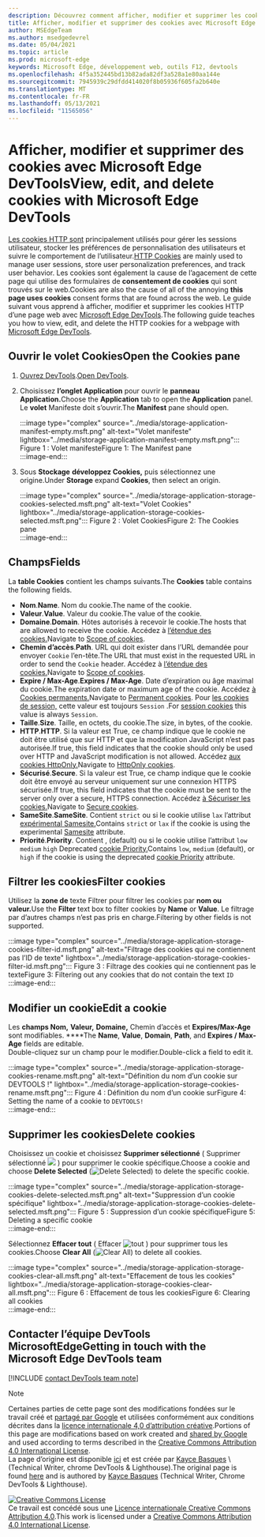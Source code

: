```yaml
---
description: Découvrez comment afficher, modifier et supprimer les cookies HTTP d’une page à l’aide Microsoft Edge DevTools.
title: Afficher, modifier et supprimer des cookies avec Microsoft Edge DevTools
author: MSEdgeTeam
ms.author: msedgedevrel
ms.date: 05/04/2021
ms.topic: article
ms.prod: microsoft-edge
keywords: Microsoft Edge, développement web, outils F12, devtools
ms.openlocfilehash: 4f5a352445bd13b82ada82df3a528a1e80aa144e
ms.sourcegitcommit: 7945939c29dfdd414020f8b05936f605fa2b640e
ms.translationtype: MT
ms.contentlocale: fr-FR
ms.lasthandoff: 05/13/2021
ms.locfileid: "11565056"
---
```

<!-- Copyright Kayce Basques 

   Licensed under the Apache License, Version 2.0 (the "License");
   you may not use this file except in compliance with the License.
   You may obtain a copy of the License at

       https://www.apache.org/licenses/LICENSE-2.0

   Unless required by applicable law or agreed to in writing, software
   distributed under the License is distributed on an "AS IS" BASIS,
   WITHOUT WARRANTIES OR CONDITIONS OF ANY KIND, either express or implied.
   See the License for the specific language governing permissions and
   limitations under the License.  -->
# <a name="view-edit-and-delete-cookies-with-microsoft-edge-devtools"></a><span data-ttu-id="f06a9-104">Afficher, modifier et supprimer des cookies avec Microsoft Edge DevTools</span><span class="sxs-lookup"><span data-stu-id="f06a9-104">View, edit, and delete cookies with Microsoft Edge DevTools</span></span>  

<span data-ttu-id="f06a9-105">[Les cookies HTTP sont][MDNHTTPCookies] principalement utilisés pour gérer les sessions utilisateur, stocker les préférences de personnalisation des utilisateurs et suivre le comportement de l’utilisateur.</span><span class="sxs-lookup"><span data-stu-id="f06a9-105">[HTTP Cookies][MDNHTTPCookies] are mainly used to manage user sessions, store user personalization preferences, and track user behavior.</span></span>  <span data-ttu-id="f06a9-106">Les cookies sont également la cause de l’agacement de cette page qui utilise des formulaires de **consentement de cookies** qui sont trouvés sur le web.</span><span class="sxs-lookup"><span data-stu-id="f06a9-106">Cookies are also the cause of all of the annoying **this page uses cookies** consent forms that are found across the web.</span></span>  <span data-ttu-id="f06a9-107">Le guide suivant vous apprend à afficher, modifier et supprimer les cookies HTTP d’une page web avec [Microsoft Edge DevTools][MicrosoftEdgeDevTools].</span><span class="sxs-lookup"><span data-stu-id="f06a9-107">The following guide teaches you how to view, edit, and delete the HTTP cookies for a webpage with [Microsoft Edge DevTools][MicrosoftEdgeDevTools].</span></span>  

## <a name="open-the-cookies-pane"></a><span data-ttu-id="f06a9-108">Ouvrir le volet Cookies</span><span class="sxs-lookup"><span data-stu-id="f06a9-108">Open the Cookies pane</span></span>  

1.  <span data-ttu-id="f06a9-109">[Ouvrez DevTools][DevToolsOpen].</span><span class="sxs-lookup"><span data-stu-id="f06a9-109">[Open DevTools][DevToolsOpen].</span></span>  
1.  <span data-ttu-id="f06a9-110">Choisissez **l’onglet Application** pour ouvrir le **panneau Application.**</span><span class="sxs-lookup"><span data-stu-id="f06a9-110">Choose the **Application** tab to open the **Application** panel.</span></span>  <span data-ttu-id="f06a9-111">Le **volet** Manifeste doit s’ouvrir.</span><span class="sxs-lookup"><span data-stu-id="f06a9-111">The **Manifest** pane should open.</span></span>  
    
    :::image type="complex" source="../media/storage-application-manifest-empty.msft.png" alt-text="Volet manifeste" lightbox="../media/storage-application-manifest-empty.msft.png":::
       <span data-ttu-id="f06a9-113">Figure 1 : Volet manifeste</span><span class="sxs-lookup"><span data-stu-id="f06a9-113">Figure 1:  The Manifest pane</span></span>  
    :::image-end:::  

1.  <span data-ttu-id="f06a9-114">Sous **Stockage** **développez Cookies,** puis sélectionnez une origine.</span><span class="sxs-lookup"><span data-stu-id="f06a9-114">Under **Storage** expand **Cookies**, then select an origin.</span></span>  
    
    :::image type="complex" source="../media/storage-application-storage-cookies-selected.msft.png" alt-text="Volet Cookies" lightbox="../media/storage-application-storage-cookies-selected.msft.png":::
       <span data-ttu-id="f06a9-116">Figure 2 : Volet Cookies</span><span class="sxs-lookup"><span data-stu-id="f06a9-116">Figure 2:  The Cookies pane</span></span>  
    :::image-end:::  

## <a name="fields"></a><span data-ttu-id="f06a9-117">Champs</span><span class="sxs-lookup"><span data-stu-id="f06a9-117">Fields</span></span>  

<span data-ttu-id="f06a9-118">La **table Cookies** contient les champs suivants.</span><span class="sxs-lookup"><span data-stu-id="f06a9-118">The **Cookies** table contains the following fields.</span></span>  

*   <span data-ttu-id="f06a9-119">**Nom**.</span><span class="sxs-lookup"><span data-stu-id="f06a9-119">**Name**.</span></span>  <span data-ttu-id="f06a9-120">Nom du cookie.</span><span class="sxs-lookup"><span data-stu-id="f06a9-120">The name of the cookie.</span></span>  
*   <span data-ttu-id="f06a9-121">**Valeur**.</span><span class="sxs-lookup"><span data-stu-id="f06a9-121">**Value**.</span></span>  <span data-ttu-id="f06a9-122">Valeur du cookie.</span><span class="sxs-lookup"><span data-stu-id="f06a9-122">The value of the cookie.</span></span>  
*   <span data-ttu-id="f06a9-123">**Domaine**.</span><span class="sxs-lookup"><span data-stu-id="f06a9-123">**Domain**.</span></span>  <span data-ttu-id="f06a9-124">Hôtes autorisés à recevoir le cookie.</span><span class="sxs-lookup"><span data-stu-id="f06a9-124">The hosts that are allowed to receive the cookie.</span></span>  <span data-ttu-id="f06a9-125">Accédez à [l’étendue des cookies.][MDNHTTPCookiesScope]</span><span class="sxs-lookup"><span data-stu-id="f06a9-125">Navigate to [Scope of cookies][MDNHTTPCookiesScope].</span></span>  
*   <span data-ttu-id="f06a9-126">**Chemin d’accès**.</span><span class="sxs-lookup"><span data-stu-id="f06a9-126">**Path**.</span></span>  <span data-ttu-id="f06a9-127">URL qui doit exister dans l’URL demandée pour envoyer `Cookie` l’en-tête.</span><span class="sxs-lookup"><span data-stu-id="f06a9-127">The URL that must exist in the requested URL in order to send the `Cookie` header.</span></span>  <span data-ttu-id="f06a9-128">Accédez à [l’étendue des cookies.][MDNHTTPCookiesScope]</span><span class="sxs-lookup"><span data-stu-id="f06a9-128">Navigate to [Scope of cookies][MDNHTTPCookiesScope].</span></span>  
*   <span data-ttu-id="f06a9-129">**Expire / Max-Age**.</span><span class="sxs-lookup"><span data-stu-id="f06a9-129">**Expires / Max-Age**.</span></span>  <span data-ttu-id="f06a9-130">Date d’expiration ou âge maximal du cookie.</span><span class="sxs-lookup"><span data-stu-id="f06a9-130">The expiration date or maximum age of the cookie.</span></span>  <span data-ttu-id="f06a9-131">Accédez [à Cookies permanents.][MDNHTTPCookiesPermanent]</span><span class="sxs-lookup"><span data-stu-id="f06a9-131">Navigate to [Permanent cookies][MDNHTTPCookiesPermanent].</span></span>  <span data-ttu-id="f06a9-132">Pour [les cookies de session,][MDNHTTPCookiesSession] cette valeur est toujours `Session` .</span><span class="sxs-lookup"><span data-stu-id="f06a9-132">For [session cookies][MDNHTTPCookiesSession] this value is always `Session`.</span></span>  
*   <span data-ttu-id="f06a9-133">**Taille**.</span><span class="sxs-lookup"><span data-stu-id="f06a9-133">**Size**.</span></span>  <span data-ttu-id="f06a9-134">Taille, en octets, du cookie.</span><span class="sxs-lookup"><span data-stu-id="f06a9-134">The size, in bytes, of the cookie.</span></span>  
*   <span data-ttu-id="f06a9-135">**HTTP**.</span><span class="sxs-lookup"><span data-stu-id="f06a9-135">**HTTP**.</span></span>  <span data-ttu-id="f06a9-136">Si la valeur est True, ce champ indique que le cookie ne doit être utilisé que sur HTTP et que la modification JavaScript n’est pas autorisée.</span><span class="sxs-lookup"><span data-stu-id="f06a9-136">If true, this field indicates that the cookie should only be used over HTTP and JavaScript modification is not allowed.</span></span>  <span data-ttu-id="f06a9-137">Accédez [aux cookies HttpOnly.][MDNHTTPCookiesSecure]</span><span class="sxs-lookup"><span data-stu-id="f06a9-137">Navigate to [HttpOnly cookies][MDNHTTPCookiesSecure].</span></span>  
*   <span data-ttu-id="f06a9-138">**Sécurisé**.</span><span class="sxs-lookup"><span data-stu-id="f06a9-138">**Secure**.</span></span>  <span data-ttu-id="f06a9-139">Si la valeur est True, ce champ indique que le cookie doit être envoyé au serveur uniquement sur une connexion HTTPS sécurisée.</span><span class="sxs-lookup"><span data-stu-id="f06a9-139">If true, this field indicates that the cookie must be sent to the server only over a secure, HTTPS connection.</span></span>  <span data-ttu-id="f06a9-140">Accédez [à Sécuriser les cookies.][MDNHTTPCookiesSecure]</span><span class="sxs-lookup"><span data-stu-id="f06a9-140">Navigate to [Secure cookies][MDNHTTPCookiesSecure].</span></span>  
*   <span data-ttu-id="f06a9-141">**SameSite**.</span><span class="sxs-lookup"><span data-stu-id="f06a9-141">**SameSite**.</span></span>  <span data-ttu-id="f06a9-142">Contient `strict` ou si le cookie utilise `lax` l’attribut [expérimental Samesite.][MDNHTTPCookiesSamesite]</span><span class="sxs-lookup"><span data-stu-id="f06a9-142">Contains `strict` or `lax` if the cookie is using the experimental [Samesite][MDNHTTPCookiesSamesite] attribute.</span></span>  
*   <span data-ttu-id="f06a9-143">**Priorité**.</span><span class="sxs-lookup"><span data-stu-id="f06a9-143">**Priority**.</span></span>  <span data-ttu-id="f06a9-144">Contient , \(default\) ou si le cookie utilise l’attribut `low` `medium` `high` Deprecated [cookie Priority.][ChromiumIssue232693]</span><span class="sxs-lookup"><span data-stu-id="f06a9-144">Contains `low`, `medium` \(default\), or `high` if the cookie is using the deprecated [cookie Priority][ChromiumIssue232693] attribute.</span></span>

## <a name="filter-cookies"></a><span data-ttu-id="f06a9-145">Filtrer les cookies</span><span class="sxs-lookup"><span data-stu-id="f06a9-145">Filter cookies</span></span>  

<span data-ttu-id="f06a9-146">Utilisez la **zone de** texte Filtrer pour filtrer les cookies par **nom ou** **valeur.**</span><span class="sxs-lookup"><span data-stu-id="f06a9-146">Use the **Filter** text box to filter cookies by **Name** or **Value**.</span></span>  <span data-ttu-id="f06a9-147">Le filtrage par d’autres champs n’est pas pris en charge.</span><span class="sxs-lookup"><span data-stu-id="f06a9-147">Filtering by other fields is not supported.</span></span>  

:::image type="complex" source="../media/storage-application-storage-cookies-filter-id.msft.png" alt-text="Filtrage des cookies qui ne contiennent pas l’ID de texte" lightbox="../media/storage-application-storage-cookies-filter-id.msft.png":::
   <span data-ttu-id="f06a9-149">Figure 3 : Filtrage des cookies qui ne contiennent pas le texte</span><span class="sxs-lookup"><span data-stu-id="f06a9-149">Figure 3:  Filtering out any cookies that do not contain the text</span></span> `ID`  
:::image-end:::  

## <a name="edit-a-cookie"></a><span data-ttu-id="f06a9-150">Modifier un cookie</span><span class="sxs-lookup"><span data-stu-id="f06a9-150">Edit a cookie</span></span>  

<span data-ttu-id="f06a9-151">Les **champs Nom,** **Valeur,** **Domaine,** Chemin d’accès et **Expires/Max-Age** sont modifiables. \*\*\*\*</span><span class="sxs-lookup"><span data-stu-id="f06a9-151">The **Name**, **Value**, **Domain**, **Path**, and **Expires / Max-Age** fields are editable.</span></span>  
<span data-ttu-id="f06a9-152">Double-cliquez sur un champ pour le modifier.</span><span class="sxs-lookup"><span data-stu-id="f06a9-152">Double-click a field to edit it.</span></span>  

:::image type="complex" source="../media/storage-application-storage-cookies-rename.msft.png" alt-text="Définition du nom d’un cookie sur DEVTOOLS !" lightbox="../media/storage-application-storage-cookies-rename.msft.png":::
   <span data-ttu-id="f06a9-154">Figure 4 : Définition du nom d’un cookie sur</span><span class="sxs-lookup"><span data-stu-id="f06a9-154">Figure 4:  Setting the name of a cookie to</span></span> `DEVTOOLS!`  
:::image-end:::  

## <a name="delete-cookies"></a><span data-ttu-id="f06a9-155">Supprimer les cookies</span><span class="sxs-lookup"><span data-stu-id="f06a9-155">Delete cookies</span></span>  

<span data-ttu-id="f06a9-156">Choisissez un cookie et choisissez **Supprimer sélectionné** \( Supprimer sélectionné ![ ](../media/delete-icon.msft.png) \) pour supprimer le cookie spécifique.</span><span class="sxs-lookup"><span data-stu-id="f06a9-156">Choose a cookie and choose **Delete Selected** \(![Delete Selected](../media/delete-icon.msft.png)\) to delete the specific cookie.</span></span>  

:::image type="complex" source="../media/storage-application-storage-cookies-delete-selected.msft.png" alt-text="Suppression d’un cookie spécifique" lightbox="../media/storage-application-storage-cookies-delete-selected.msft.png":::
   <span data-ttu-id="f06a9-158">Figure 5 : Suppression d’un cookie spécifique</span><span class="sxs-lookup"><span data-stu-id="f06a9-158">Figure 5:  Deleting a specific cookie</span></span>  
:::image-end:::  

<span data-ttu-id="f06a9-159">Sélectionnez **Effacer tout** \( Effacer ![ tout ](../media/clear-icon.msft.png) \) pour supprimer tous les cookies.</span><span class="sxs-lookup"><span data-stu-id="f06a9-159">Choose **Clear All** \(![Clear All](../media/clear-icon.msft.png)\) to delete all cookies.</span></span>  

:::image type="complex" source="../media/storage-application-storage-cookies-clear-all.msft.png" alt-text="Effacement de tous les cookies" lightbox="../media/storage-application-storage-cookies-clear-all.msft.png":::
   <span data-ttu-id="f06a9-161">Figure 6 : Effacement de tous les cookies</span><span class="sxs-lookup"><span data-stu-id="f06a9-161">Figure 6:  Clearing all cookies</span></span>  
:::image-end:::  

## <a name="getting-in-touch-with-the-microsoft-edge-devtools-team"></a><span data-ttu-id="f06a9-162">Contacter l’équipe DevTools MicrosoftEdge</span><span class="sxs-lookup"><span data-stu-id="f06a9-162">Getting in touch with the Microsoft Edge DevTools team</span></span>  

[!INCLUDE [contact DevTools team note](../includes/contact-devtools-team-note.md)]  

<!-- links -->  

[MicrosoftEdgeDevTools]: /microsoft-edge/devtools-guide-chromium "outils Microsoft Edge de développement (Chromium)"  
[DevToolsOpen]: /microsoft-edge/devtools-guide-chromium/open "Ouvrir Microsoft Edge DevTools"  

[ChromiumIssue232693]: https://bugs.chromium.org/p/chromium/issues/detail?id=232693 "Chromium Problème 232693 : mise en œuvre du champ priorité pour les cookies | Chromium Bogues"  

[MDNHTTPCookies]: https://developer.mozilla.org/docs/Web/HTTP/Cookies "Cookies HTTP | MDN"  
[MDNHTTPCookiesPermanent]: https://developer.mozilla.org/docs/Web/HTTP/Cookies#Permanent_cookies "Cookies HTTP : cookies permanents | MDN"  
[MDNHTTPCookiesSamesite]: https://developer.mozilla.org/docs/Web/HTTP/Cookies#SameSite_cookies "Cookies HTTP : cookies SameSite | MDN"  
[MDNHTTPCookiesScope]: https://developer.mozilla.org/docs/Web/HTTP/Cookies#Scope_of_cookies "Cookies HTTP : étendue des cookies | MDN"  
[MDNHTTPCookiesSecure]: https://developer.mozilla.org/docs/Web/HTTP/Cookies#Secure_and_HttpOnly_cookies "Cookies HTTP : les cookies sécurisés et HttpOnly | MDN"  
[MDNHTTPCookiesSession]: https://developer.mozilla.org/docs/Web/HTTP/Cookies#Session_cookies "Cookies HTTP : cookies de session | MDN"  

> [!NOTE]
> <span data-ttu-id="f06a9-172">Certaines parties de cette page sont des modifications fondées sur le travail créé et [partagé par Google][GoogleSitePolicies] et utilisées conformément aux conditions décrites dans la [licence internationale 4,0 d’attribution créative][CCA4IL].</span><span class="sxs-lookup"><span data-stu-id="f06a9-172">Portions of this page are modifications based on work created and [shared by Google][GoogleSitePolicies] and used according to terms described in the [Creative Commons Attribution 4.0 International License][CCA4IL].</span></span>  
> <span data-ttu-id="f06a9-173">La page d’origine est disponible [ici](https://developers.google.com/web/tools/chrome-devtools/storage/cookies) et est créée par [Kayce Basques][KayceBasques] \ (Technical Writer, chrome DevTools \& Lighthouse\).</span><span class="sxs-lookup"><span data-stu-id="f06a9-173">The original page is found [here](https://developers.google.com/web/tools/chrome-devtools/storage/cookies) and is authored by [Kayce Basques][KayceBasques] \(Technical Writer, Chrome DevTools \& Lighthouse\).</span></span>  

[![Creative Commons License][CCby4Image]][CCA4IL]  
<span data-ttu-id="f06a9-175">Ce travail est concédé sous une [Licence internationale Creative Commons Attribution 4.0][CCA4IL].</span><span class="sxs-lookup"><span data-stu-id="f06a9-175">This work is licensed under a [Creative Commons Attribution 4.0 International License][CCA4IL].</span></span>  

[CCA4IL]: https://creativecommons.org/licenses/by/4.0  
[CCby4Image]: https://i.creativecommons.org/l/by/4.0/88x31.png  
[GoogleSitePolicies]: https://developers.google.com/terms/site-policies  
[KayceBasques]: https://developers.google.com/web/resources/contributors#kayce-basques  
